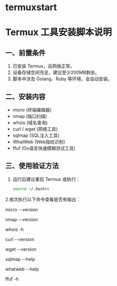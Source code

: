 # termuxstart

# Termux 工具安装脚本说明

## 一、前置条件
1. 已安装 Termux，且网络正常。
2. 设备存储空间充足，建议至少200MB剩余。
3. 脚本中涉及 Golang、Ruby 等环境，会自动安装。

## 二、安装内容
- micro (终端编辑器)
- nmap (端口扫描)
- whois (域名查询)
- curl / wget (网络工具)
- sqlmap (SQL注入工具)
- WhatWeb (Web指纹识别)
- ffuf (Go语言快速模糊测试工具)

## 三、使用验证方法
1. 运行后建议重启 Termux 或执行：
   ```bash
   source ~/.bashrc
2.依次执行以下命令查看是否有输出：

micro --version

nmap --version

whois -h

curl --version

wget --version

sqlmap --help

whatweb --help

ffuf -h
